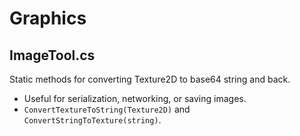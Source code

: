 # Graphics

## ImageTool.cs

Static methods for converting Texture2D to base64 string and back.

* Useful for serialization, networking, or saving images.
* `ConvertTextureToString(Texture2D)` and `ConvertStringToTexture(string)`.


